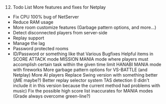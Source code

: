12. Todo List
More features and fixes for Netplay
 * Fix CPU 100% bug of NetServer
 * Reduce RAM usage
 * More room customize features
   (Garbage pattern options, and more...)
 * Detect disconnected players from server-side
 * Replay support
 * Manage the lag
 * Password protected rooms
 * ID/Password or something like that
Various Bugfixes
Helpful items in SCORE ATTACK mode
MISSION MANIA mode where players must accomplish certain task within the given time limit
HANABI MANIA mode with fireworks
More garbage pattern options for VS-BATTLE (and Netplay)
More AI players
Replace Swing version with something better (jME maybe?)
Better replay selector system
TAS detection (I didn't include it in this version because the current method had problems with music)
Fix the possible high score list inaccurates for MANIA modes (Grade always overcome green-line?)